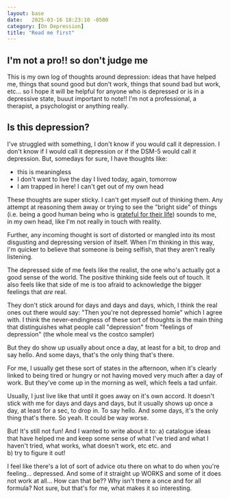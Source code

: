 ```yaml
---
layout: base
date:   2025-03-16 18:23:10 -0500
category: [On Depression]
title: "Read me first"
---
```


## I'm not a pro!! so don't judge me 
This is my own log of thoughts around depression: ideas that have helped me, things that sound good but don't work, things that sound bad but work, etc... so I hope it will be helpful for anyone who is depressed or is in a depressive state, buuut important to note!! I'm not a professional, a therapist, a psychologist or anything really. 

## Is this depression? 
I've struggled with something, I don't know if you would call it depression. I don't know if I would call it depression or if the DSM-5 would call it depression. But, somedays for sure, I have thoughts like: 
- this is meaningless
- I don't want to live the day I lived today, again, tomorrow
- I am trapped in here! I can't get out of my own head

These thoughts are super sticky. I can't get myself out of thinking them. Any attempt at reasoning them away or trying to see the "bright side" of things (i.e. being a good human being who is [grateful for their life](https://www.instagram.com/reel/DGyxwA_un48/?hl=en)) sounds to me, in my own head, like I'm not really in touch with reality. 

Further, any incoming thought is sort of distorted or mangled into its most disgusting and depressing version of itself. When I'm thinking in this way, I'm quicker to believe that someone is being selfish, that they aren't really listening. 

The depressed side of me feels like the realist, the one who's actually got a good sense of the world. The positive thinking side feels out of touch. It also feels like that side of me is too afraid to acknowledge the bigger feelings that *are* real. 

They don't stick around for days and days and days, which, I think the real ones out there would say: "Then you're not depressed homie" which I agree with. I think the never-endingness of these sort of thoughts is the main thing that distinguishes what people call "depression" from "feelings of depression" (the whole meal vs the costco sampler)

But they do show up usually about once a day, at least for a bit, to drop and say hello. And some days, that's the only thing that's there. 

For me, I usually get these sort of states in the afternoon, when it's clearly linked to being tired or hungry or not having moved very much after a day of work. But they've come up in the morning as well, which feels a tad unfair. 

Usually, I just live like that until it goes away on it's own accord. It doesn't stick with me for days and days and days, but it usually shows up once a day, at least for a sec, to drop in. To say hello. And some days, it's the only thing that's there. So yeah. It could be way worse. 

But! It's still not fun! And I wanted to write about it to: 
a) catalogue ideas that have helped me and keep some sense of what I've tried and what I haven't tried, what works, what doesn't work, etc etc. and  
b) try to figure it out! 

I feel like there's a lot of sort of advice otu there on what to do when you're feeling... depressed. And some of it straight up WORKS and some of it does not work at all... How can that be?? Why isn't there a once and for all formula? Not sure, but that's for me, what makes it so interesting.
